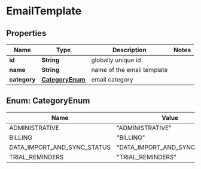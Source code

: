 

# EmailTemplate


## Properties

| Name | Type | Description | Notes |
|------------ | ------------- | ------------- | -------------|
|**id** | **String** | globally unique id |  |
|**name** | **String** | name of the email template |  |
|**category** | [**CategoryEnum**](#CategoryEnum) | email category |  |



## Enum: CategoryEnum

| Name | Value |
|---- | -----|
| ADMINISTRATIVE | &quot;ADMINISTRATIVE&quot; |
| BILLING | &quot;BILLING&quot; |
| DATA_IMPORT_AND_SYNC_STATUS | &quot;DATA_IMPORT_AND_SYNC_STATUS&quot; |
| TRIAL_REMINDERS | &quot;TRIAL_REMINDERS&quot; |



